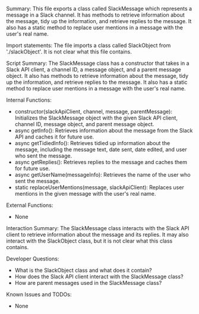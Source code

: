 Summary:
This file exports a class called SlackMessage which represents a message in a Slack channel. It has methods to retrieve information about the message, tidy up the information, and retrieve replies to the message. It also has a static method to replace user mentions in a message with the user's real name.

Import statements:
The file imports a class called SlackObject from './slackObject'. It is not clear what this file contains.

Script Summary:
The SlackMessage class has a constructor that takes in a Slack API client, a channel ID, a message object, and a parent message object. It also has methods to retrieve information about the message, tidy up the information, and retrieve replies to the message. It also has a static method to replace user mentions in a message with the user's real name.

Internal Functions:
- constructor(slackApiClient, channel, message, parentMessage): Initializes the SlackMessage object with the given Slack API client, channel ID, message object, and parent message object.
- async getInfo(): Retrieves information about the message from the Slack API and caches it for future use.
- async getTidiedInfo(): Retrieves tidied up information about the message, including the message text, date sent, date edited, and user who sent the message.
- async getReplies(): Retrieves replies to the message and caches them for future use.
- async getUserName(messageInfo): Retrieves the name of the user who sent the message.
- static replaceUserMentions(message, slackApiClient): Replaces user mentions in the given message with the user's real name.

External Functions:
- None

Interaction Summary:
The SlackMessage class interacts with the Slack API client to retrieve information about the message and its replies. It may also interact with the SlackObject class, but it is not clear what this class contains.

Developer Questions:
- What is the SlackObject class and what does it contain?
- How does the Slack API client interact with the SlackMessage class?
- How are parent messages used in the SlackMessage class?

Known Issues and TODOs:
- None